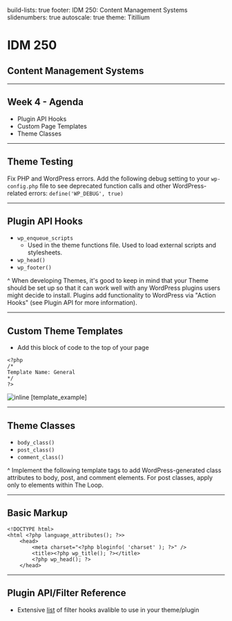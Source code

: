 build-lists: true
footer: IDM 250: Content Management Systems
slidenumbers: true
autoscale: true
theme: Titillium

# IDM 250
## Content Management Systems

---
## Week 4 - Agenda
- Plugin API Hooks
- Custom Page Templates
- Theme Classes


---
## Theme Testing
Fix PHP and WordPress errors. Add the following debug setting to your `wp-config.php` file to see deprecated function calls and other WordPress-related errors: `define('WP_DEBUG', true)`

---
## Plugin API Hooks
-  `wp_enqueue_scripts`
    - Used in the theme functions file. Used to load external scripts and stylesheets. 
-  `wp_head()`
-  `wp_footer()`

^ When developing Themes, it's good to keep in mind that your Theme should be set up so that it can work well with any WordPress plugins users might decide to install. Plugins add functionality to WordPress via "Action Hooks" (see Plugin API for more information). 

---
## Custom Theme Templates
- Add this block of code to the top of your page
```
<?php
/*
Template Name: General
*/
?>
```

![inline](https://github.com/mrpaulphan/idm250/blob/master/instructor_materials/assets/template_example.png)
[template_example]

---
## Theme Classes
- `body_class()`
- `post_class()`
- `comment_class()`

^ Implement the following template tags to add WordPress-generated class attributes to body, post, and comment elements. For post classes, apply only to elements within The Loop. 

---

## Basic Markup
```
<!DOCTYPE html>
<html <?php language_attributes(); ?>>
    <head>
        <meta charset="<?php bloginfo( 'charset' ); ?>" />
        <title><?php wp_title(); ?></title>
        <?php wp_head(); ?>
    </head>
```
---

## Plugin API/Filter Reference
- Extensive [list](https://codex.wordpress.org/Plugin_API/Filter_Reference) of filter hooks avalible to use in your theme/plugin